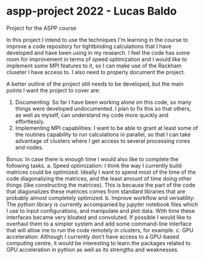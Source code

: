 # aspp-project 2022 - Lucas Baldo 
Project for the ASPP course

In this project I intend to use the techniques I'm learning in the course to improve a code repository for tightbinding calculations that I have developed and have been using in my research. I feel the code has some room for improvement in terms of speed optimization and I would like to implement some MPI features to it, so I can make use of the Rackham cluseter I have access to. I also need to properly document the project.

A better outline of the project still needs to be developed, but the main points I want the project to cover are:
1. Documenting:
  So far I have been working alone on this code, so many things were developed undocumented. I plan to fix this so that others, as well as myself, can understand my code more quickly and effortlessly.
2. Implementing MPI capabilities:
  I want to be able to grant at least some of the routines capability to run calculations in parallel, so that I can take advantage of clusters where I get access to several processing cores and nodes.

Bonus:
  In case there is enough time I would also like to complete the following tasks.
a. Speed optimization:
  I think the way I currently build matrices could be optimized. Ideally I want to spend most of the time of the code diagonalizing the matrices, and the least amount of time doing other things (like constructing the matrices). This is because the part of the code that diagonalizes these matrices comes from standard libraries that are probably almost completely optimized.
b. Improve workflow and versatility:
  The python library is currently accompanied by jupyter notebook files which I use to input configurations, and manipulate and plot data. With time these interfaces became very bloated and convoluted. If possible I would like to overhaul them to a simpler system and add some command-line interface that will allow me to run the code remotely in clusters, for example.
c. GPU acceleration:
  Although I currently don't have access to a GPU-based computing centre, it would be interesting to learn the packages related to GPU acceleration in python as well as its strengths and weaknesses.

